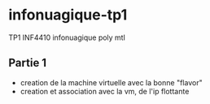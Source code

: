 # infonuagique-tp1
TP1 INF4410 infonuagique poly mtl


## Partie 1

- creation de la machine virtuelle avec la bonne "flavor"
- creation et association avec la vm, de l'ip flottante

